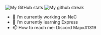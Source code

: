 ![My GitHub stats](https://github-readme-stats.vercel.app/api?username=TrueMajner&show_icons=true&theme=radical&count_private=true)
![My github streak](https://github-readme-streak-stats.herokuapp.com/?user=TrueMajner&theme=midnight-purple)
- 🔭 I’m currently working on NeC  
- 🌱 I’m currently learning Express  
- 📫 How to reach me: Discord Марк#1319  

